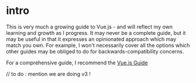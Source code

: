 # intro

This is very much a growing guide to Vue.js - and will reflect my own learning and growth as I progress.
It may never be a complete guide, but it may be useful in that it expresses an opinionated approach which
may match you own. For example, I won't necessarily cover all the options which other guides may be obliged 
to do for backwards-compatibility concerns.

For a comprehensive guide, I recommend the [Vue.js Guide](https://vuejs.org/guide/introduction.html)

// to do : mention we are doing v3 !